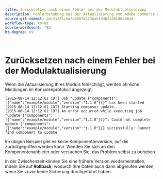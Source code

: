 ```yaml
---
title: Zurücksetzen nach einem Fehler bei der Modulaktualisierung
description: Fehlerbehebung bei der Aktualisierung von Adobe Commerce oder Magento Open Source nach Auftreten eines Modulaktualisierungsfehlers.
source-git-commit: bbc412f1ceafaa557d223aabfd4b2a381d6ab04a
workflow-type: tm+mt
source-wordcount: '93'
ht-degree: 0%

---
```



# Zurücksetzen nach einem Fehler bei der Modulaktualisierung

Wenn die Aktualisierung Ihres Moduls fehlschlägt, werden ähnliche Meldungen im Konsolenprotokoll angezeigt:

```terminal
[2015-08-14 12:12:02 CDT] Job "update {"components":[{"name":"example/module","version":"1.1.0"}]}" has been started
[2015-08-14 12:12:02 CDT] Starting composer update...
[2015-08-14 12:12:02 CDT] An error occurred while executing job "update {"components":
[{"name":"example/module","version":"1.1.0"}]}": Could not complete update {"components":
[{"name":"example/module","version":"1.1.0"}]} successfully: Cannot find component to update
```

Im obigen Beispiel gibt es keine Komponentenversion, auf die zurückgegriffen werden kann. Wenden Sie sich an den Komponentenanbieter oder versuchen Sie, das Problem selbst zu beheben.

In der Zwischenzeit können Sie eine frühere Version wiederherstellen, indem Sie auf **Rollback**, wodurch Ihre Daten auch dann abgerufen werden, wenn Sie zuvor keine Sicherung durchgeführt haben.
